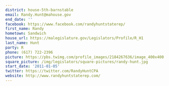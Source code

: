```yaml
---
district: house-5th-barnstable
email: Randy.Hunt@mahouse.gov
end_date: ''
facebook: https://www.facebook.com/randyhuntstaterep/
first_name: Randy
hometown: Sandwich
house_url: https://malegislature.gov/Legislators/Profile/R_H1
last_name: Hunt
party: R
phone: (617) 722-2396
picture: https://pbs.twimg.com/profile_images/2184267636/image_400x400.jpg
square_picture: /img/legislators/square-pictures/randy-hunt.jpg
start_date: '2011-01-05'
twitter: https://twitter.com/RandyHuntCPA
website: http://www.randyhuntstaterep.com/
---
```

